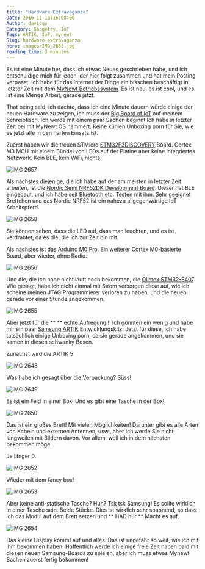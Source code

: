 ```yaml
---
title: "Hardware Extravaganza"
Date: 2016-11-18T16:08:00
Author: davidgs
Category: Gadgetry, IoT
Tags: ARTIK, IoT, mynewt
Slug: hardware-extravaganza
hero: images/IMG_2653.jpg
reading_time: 3 minutes
---
```


Es ist eine Minute her, dass ich etwas Neues geschrieben habe, und ich entschuldige mich für jeden, der hier folgt zusammen und hat mein Posting verpasst. Ich habe für das Internet der Dinge ein bisschen beschäftigt in letzter Zeit mit dem [MyNewt Betriebssystem](http://mynewt.apache.org). Es ist neu, es ist cool, und es ist eine Menge Arbeit, gerade jetzt.

That being said, ich dachte, dass ich eine Minute dauern würde einige der neuen Hardware zu zeigen, ich muss der [Big Board of IoT](/posts/category/iot/the-big-board-of-iot-devices/) auf meinem Schreibtisch. Ich werde mit einem paar Sachen beginnt Ich habe in letzter Zeit bei mit MyNewt OS hämmert. Keine kühlen Unboxing porn für Sie, wie es jetzt alle in den harten Einsatz ist.

Zuerst haben wir die treuen STMicro [STM32F3DISCOVERY](http://www.st.com/stm32f3discovery/) Board. Cortex M3 MCU mit einem Bündel von LEDs auf der Platine aber keine integriertes Netzwerk. Kein BLE, kein WiFi, nichts.

![IMG 2657](/posts/category/iot/iot-hardware/images/IMG_2657.jpg)

Als nächstes diejenige, die ich habe auf der am meisten in letzter Zeit arbeiten, ist die [Nordic Semi NRF52DK Development Board](https://www.nordicsemi.com/eng/Products/Getting-started-with-the-nRF52-Development-Kit). Dieser hat BLE eingebaut, und ich habe seit Bluetooth etc. Testen mit ihm. Sehr geeignet Brettchen und das Nordic NRF52 ist ein nahezu allgegenwärtige IoT Arbeitspferd.

![IMG 2658](/posts/category/iot/iot-hardware/images/IMG_2658.jpg)

Sie können sehen, dass die LED auf, dass man leuchten, und es ist verdrahtet, da es die, die ich zur Zeit bin mit.

Als nächstes ist das [Arduino M0 Pro](https://www.adafruit.com/products/2417). Ein weiterer Cortex M0-basierte Board, aber wieder, ohne Radio.

![IMG 2656](/posts/category/iot/iot-hardware/images/IMG_2656.jpg)

Und die, die ich habe nicht läuft noch bekommen, die [Olimex STM32-E407](https://www.olimex.com/Products/Duino/STM32/OLIMEXINO-STM32/open-source-hardware). Wie gesagt, habe ich nicht einmal mit Strom versorgen diese auf, wie ich scheine meinen JTAG Programmierer verloren zu haben, und die neuen gerade vor einer Stunde angekommen.

![IMG 2655](/posts/category/iot/iot-hardware/images/IMG_2655.jpg)

Aber jetzt für die ** ** echte Aufregung !!<drum roll please> Ich gönnten ein wenig und habe mir ein paar [Samsung ARTIK](http://artik.io/) Entwicklungskits. Jetzt für diese, ich habe tatsächlich einige Unboxing porn, da sie gerade angekommen, und sie kamen in diesen schwanky Boxen.

Zunächst wird die ARTIK 5:

![IMG 2648](/posts/category/iot/iot-hardware/images/IMG_2648.jpg)

Was habe ich gesagt über die Verpackung? Süss!

![IMG 2649](/posts/category/iot/iot-hardware/images/IMG_2649.jpg)

Es ist ein Feld in einer Box! Und es gibt eine Tasche in der Box!

![IMG 2650](/posts/category/iot/iot-hardware/images/IMG_2650.jpg)

Das ist ein großes Brett! Mit vielen Möglichkeiten! Darunter gibt es alle Arten von Kabeln und externen Antennen, usw., aber ich werde Sie nicht langweilen mit Bildern davon. Vor allem, weil ich in dem nächsten bekommen möge.

Je länger 0.

![IMG 2652](/posts/category/iot/iot-hardware/images/IMG_2652.jpg)

Wieder mit dem fancy box!

![IMG 2653](/posts/category/iot/iot-hardware/images/IMG_2653.jpg)

Aber keine anti-statische Tasche? Huh? Tsk tsk Samsung! Es sollte wirklich in einer Tasche sein. Beide Stücke. Dies ist wirklich sehr spannend, so dass ich das Modul auf dem Brett setzen und ** HAD nur ** Macht es auf.

![IMG 2654](/posts/category/iot/iot-hardware/images/IMG_2654.jpg)

Das kleine Display kommt auf und alles. Das ist ungefähr so weit, wie ich mit ihm bekommen haben. Hoffentlich werde ich einige freie Zeit haben bald mit diesen neuen Samsung-Boards zu spielen, aber ich muss etwas Mynewt Sachen zuerst fertig bekommen!

